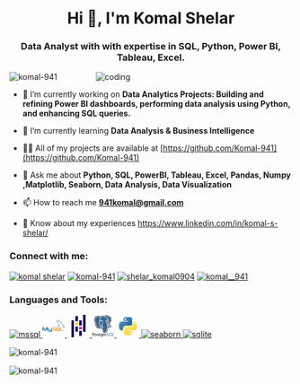 <h1 align="center">Hi 👋, I'm Komal Shelar</h1>
<h3 align="center">Data Analyst with with expertise in SQL, Python, Power BI, Tableau, Excel.</h3>
<img align= "right" alt="coding" width ="350" src="https://user-images.githubusercontent.com/59734313/157189039-c09b3e38-9f42-42c0-ab54-14f1574190a7.gif">
<p align="left"> <img src="https://komarev.com/ghpvc/?username=komal-941&label=Profile%20views&color=0e75b6&style=flat" alt="komal-941" /> </p>

- 🔭 I’m currently working on **Data Analytics Projects: Building and refining Power BI dashboards, performing data analysis using Python, and enhancing SQL queries.**

- 🌱 I’m currently learning **Data Analysis & Business Intelligence**

- 👨‍💻 All of my projects are available at [https://github.com/Komal-941](https://github.com/Komal-941)

- 💬 Ask me about **Python, SQL, PowerBI, Tableau, Excel, Pandas, Numpy ,Matplotlib, Seaborn, Data Analysis, Data Visualization**

- 📫 How to reach me **941komal@gmail.com**

- 📄 Know about my experiences https://www.linkedin.com/in/komal-s-shelar/

<h3 align="left">Connect with me:</h3>
<p align="left">
<a href="https://linkedin.com/in/komal shelar" target="blank"><img align="center" src="https://raw.githubusercontent.com/rahuldkjain/github-profile-readme-generator/master/src/images/icons/Social/linked-in-alt.svg" alt="komal shelar" height="30" width="40" /></a>
<a href="https://kaggle.com/komal-941" target="blank"><img align="center" src="https://raw.githubusercontent.com/rahuldkjain/github-profile-readme-generator/master/src/images/icons/Social/kaggle.svg" alt="komal-941" height="30" width="40" /></a>
<a href="https://www.hackerrank.com/shelar_komal0904" target="blank"><img align="center" src="https://raw.githubusercontent.com/rahuldkjain/github-profile-readme-generator/master/src/images/icons/Social/hackerrank.svg" alt="shelar_komal0904" height="30" width="40" /></a>
<a href="https://www.leetcode.com/komal__941" target="blank"><img align="center" src="https://raw.githubusercontent.com/rahuldkjain/github-profile-readme-generator/master/src/images/icons/Social/leet-code.svg" alt="komal__941" height="30" width="40" /></a>
</p>

<h3 align="left">Languages and Tools:</h3>
<p align="left"> <a href="https://www.microsoft.com/en-us/sql-server" target="_blank" rel="noreferrer"> <img src="https://www.svgrepo.com/show/303229/microsoft-sql-server-logo.svg" alt="mssql" width="40" height="40"/> </a> <a href="https://www.mysql.com/" target="_blank" rel="noreferrer"> <img src="https://raw.githubusercontent.com/devicons/devicon/master/icons/mysql/mysql-original-wordmark.svg" alt="mysql" width="40" height="40"/> </a> <a href="https://pandas.pydata.org/" target="_blank" rel="noreferrer"> <img src="https://raw.githubusercontent.com/devicons/devicon/2ae2a900d2f041da66e950e4d48052658d850630/icons/pandas/pandas-original.svg" alt="pandas" width="40" height="40"/> </a> <a href="https://www.postgresql.org" target="_blank" rel="noreferrer"> <img src="https://raw.githubusercontent.com/devicons/devicon/master/icons/postgresql/postgresql-original-wordmark.svg" alt="postgresql" width="40" height="40"/> </a> <a href="https://www.python.org" target="_blank" rel="noreferrer"> <img src="https://raw.githubusercontent.com/devicons/devicon/master/icons/python/python-original.svg" alt="python" width="40" height="40"/> </a> <a href="https://seaborn.pydata.org/" target="_blank" rel="noreferrer"> <img src="https://seaborn.pydata.org/_images/logo-mark-lightbg.svg" alt="seaborn" width="40" height="40"/> </a> <a href="https://www.sqlite.org/" target="_blank" rel="noreferrer"> <img src="https://www.vectorlogo.zone/logos/sqlite/sqlite-icon.svg" alt="sqlite" width="40" height="40"/> </a> </p>

<p><img align="center" src="https://github-readme-stats.vercel.app/api/top-langs?username=komal-941&show_icons=true&locale=en&layout=compact" alt="komal-941" /></p>

<p><img align="center" src="https://github-readme-streak-stats.herokuapp.com/?user=komal-941&" alt="komal-941" /></p>
